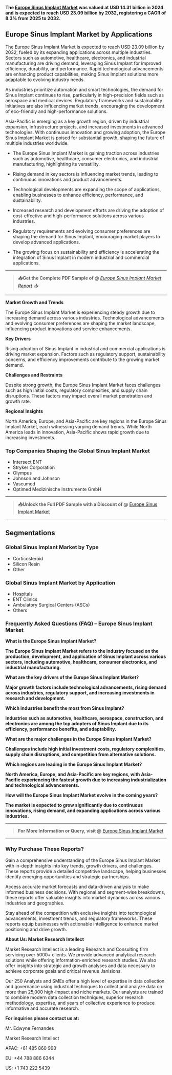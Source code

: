 <p><strong>The <a href="https://www.marketresearchintellect.com/download-sample/?rid=1076080&amp;utm_source=Pulse-April-Europe&amp;utm_medium=852">Europe Sinus Implant Market</a> was valued at USD 14.31 billion in 2024 and is expected to reach USD 23.09 billion by 2032, registering a CAGR of 8.3% from 2025 to 2032.</strong></p><h2>Europe Sinus Implant Market by Applications&nbsp;</h2><p><p>The Europe Sinus Implant Market is expected to reach USD 23.09 billion by 2032, fueled by its expanding applications across multiple industries. Sectors such as automotive, healthcare, electronics, and industrial manufacturing are driving demand, leveraging Sinus Implant for improved efficiency, durability, and performance. Rapid technological advancements are enhancing product capabilities, making Sinus Implant solutions more adaptable to evolving industry needs.</p><p>As industries prioritize automation and smart technologies, the demand for Sinus Implant continues to rise, particularly in high-precision fields such as aerospace and medical devices. Regulatory frameworks and sustainability initiatives are also influencing market trends, encouraging the development of eco-friendly and high-performance solutions.</p><p>Asia-Pacific is emerging as a key growth region, driven by industrial expansion, infrastructure projects, and increased investments in advanced technologies. With continuous innovation and growing adoption, the Europe Sinus Implant Market is poised for substantial growth, shaping the future of multiple industries worldwide.</p></p><ul><li><p>The Europe Sinus Implant Market is gaining traction across industries such as automotive, healthcare, consumer electronics, and industrial manufacturing, highlighting its versatility.</p></li><li><p>Rising demand in key sectors is influencing market trends, leading to continuous innovations and product advancements.</p></li><li><p>Technological developments are expanding the scope of applications, enabling businesses to enhance efficiency, performance, and sustainability.</p></li><li><p>Increased research and development efforts are driving the adoption of cost-effective and high-performance solutions across various industries.</p></li><li><p>Regulatory requirements and evolving consumer preferences are shaping the demand for Sinus Implant, encouraging market players to develop advanced applications.</p></li><li><p>The growing focus on sustainability and efficiency is accelerating the integration of Sinus Implant in modern industrial and commercial applications.</p></li></ul><hr /><blockquote><p><strong><span class="font-[700]">📥Get the Complete PDF Sample of @ </span></strong><em><span class="font-[700]"><a href="https://www.marketresearchintellect.com/download-sample/?rid=1076080&amp;utm_source=Pulse-April-Europe&amp;utm_medium=852" target="_blank" data-tracking-control-name="article-ssr-frontend-pulse_little-text-block" data-tracking-will-navigate="" data-test-link="">Europe Sinus Implant Market Report</a>&nbsp;📥</span></em></p></blockquote><hr /><p class="" data-start="77" data-end="360"><strong data-start="77" data-end="105">Market Growth and Trends</strong></p><p class="" data-start="77" data-end="360">The Europe Sinus Implant Market is experiencing steady growth due to increasing demand across various industries. Technological advancements and evolving consumer preferences are shaping the market landscape, influencing product innovations and service enhancements.</p><p class="" data-start="362" data-end="606"><strong data-start="362" data-end="377">Key Drivers</strong></p><p class="" data-start="362" data-end="606">Rising adoption of Sinus Implant in industrial and commercial applications is driving market expansion. Factors such as regulatory support, sustainability concerns, and efficiency improvements contribute to the growing market demand.</p><p class="" data-start="608" data-end="849"><strong data-start="608" data-end="637">Challenges and Restraints</strong></p><p class="" data-start="608" data-end="849">Despite strong growth, the Europe Sinus Implant Market faces challenges such as high initial costs, regulatory complexities, and supply chain disruptions. These factors may impact overall market penetration and growth rate.</p><p class="" data-start="851" data-end="1095"><strong data-start="851" data-end="872">Regional Insights</strong></p><p class="" data-start="851" data-end="1095">North America, Europe, and Asia-Pacific are key regions in the Europe Sinus Implant Market, each witnessing varying demand trends. While North America leads in innovation, Asia-Pacific shows rapid growth due to increasing investments.</p><p><h3>Top Companies Shaping the Global Sinus Implant Market </h3><ul><li>Intersect ENT</li><li> Stryker Corporation</li><li> Olympus</li><li> Johnson and Johnson</li><li> Vascumed</li><li> Optimed Medizinische Instrumente GmbH</li></ul></p><hr /><blockquote><p><strong>📥Unlock the Full PDF Sample with a Discount of @</strong> <a href="https://www.marketresearchintellect.com/ask-for-discount/?rid=1076080&amp;utm_source=Pulse-April-Europe&amp;utm_medium=852">Europe Sinus Implant Market</a></p></blockquote><hr /><p><h2>Segmentations</h2><h3>Global Sinus Implant Market by Type</h3><ul><li>Corticosteroid</li><li>Silicon Resin</li><li>Other</li></ul><h3>Global Sinus Implant Market by Application</h3><ul><li>Hospitals</li><li>ENT Clinics</li><li>Ambulatory Surgical Centers (ASCs)</li><li>Others</li></ul></p><h3><strong>Frequently Asked Questions (FAQ) &ndash; Europe Sinus Implant Market</strong></h3><p><strong>What is the Europe Sinus Implant Market?</strong></p><p><strong>The Europe Sinus Implant Market refers to the industry focused on the production, development, and application of Sinus Implant across various sectors, including automotive, healthcare, consumer electronics, and industrial manufacturing.</strong></p><p><strong>What are the key drivers of the Europe Sinus Implant Market?</strong></p><p><strong>Major growth factors include technological advancements, rising demand across industries, regulatory support, and increasing investments in research and development.</strong></p><p><strong>Which industries benefit the most from Sinus Implant?</strong></p><p><strong>Industries such as automotive, healthcare, aerospace, construction, and electronics are among the top adopters of Sinus Implant due to its efficiency, performance benefits, and adaptability.</strong></p><p><strong>What are the major challenges in the Europe Sinus Implant Market?</strong></p><p><strong>Challenges include high initial investment costs, regulatory complexities, supply chain disruptions, and competition from alternative solutions.</strong></p><p><strong>Which regions are leading in the Europe Sinus Implant Market?</strong></p><p><strong>North America, Europe, and Asia-Pacific are key regions, with Asia-Pacific experiencing the fastest growth due to increasing industrialization and technological advancements.</strong></p><p><strong>How will the Europe Sinus Implant Market evolve in the coming years?</strong></p><p><strong>The market is expected to grow significantly due to continuous innovations, rising demand, and expanding applications across various industries.</strong></p><hr /><blockquote><p><span class="font-[700]"><strong>For More Information or Query, visit&nbsp;@</strong>&nbsp;</span><span class="font-[700]"><a href="https://www.marketresearchintellect.com/product/sinus-implant-market/?utm_source=Linkedin&utm_medium=852" target="_blank" data-tracking-control-name="article-ssr-frontend-pulse_little-text-block" data-tracking-will-navigate="" data-test-link="">Europe Sinus Implant Market</a></span></p></blockquote><hr /><h3><strong data-start="0" data-end="31">Why Purchase These Reports?</strong></h3><p class="" data-start="35" data-end="297">Gain a comprehensive understanding of the Europe Sinus Implant Market with in-depth insights into key trends, growth drivers, and challenges. These reports provide a detailed competitive landscape, helping businesses identify emerging opportunities and strategic partnerships.</p><p class="" data-start="299" data-end="540">Access accurate market forecasts and data-driven analysis to make informed business decisions. With regional and segment-wise breakdowns, these reports offer valuable insights into market dynamics across various industries and geographies.</p><p class="" data-start="542" data-end="784">Stay ahead of the competition with exclusive insights into technological advancements, investment trends, and regulatory frameworks. These reports equip businesses with actionable intelligence to enhance market positioning and drive growth.</p><p><strong><span class="font-[700]">About Us: Market Research Intellect</span></strong></p><p><span class="">Market Research Intellect is a leading Research and Consulting firm servicing over 5000+ clients. We provide advanced analytical research solutions while offering information-enriched research studies.&nbsp;</span>We also offer insights into strategic and growth analyses and data necessary to achieve corporate goals and critical revenue Janisions.</p><p><span class="">Our 250 Analysts and SMEs offer a high level of expertise in data collection and governance using industrial techniques to collect and analyze data on more than 25,000 high-impact and niche markets. Our analysts are trained to combine modern data collection techniques, superior research methodology, expertise, and years of collective experience to produce informative and accurate research.</span></p><p><strong>For inquiries please contact us at:</strong></p><p>Mr. Edwyne Fernandes</p><p>Market Research Intellect</p><p>APAC: +61 485 860 968</p><p>EU: +44 788 886 6344</p><p>US: +1 743 222 5439</p>